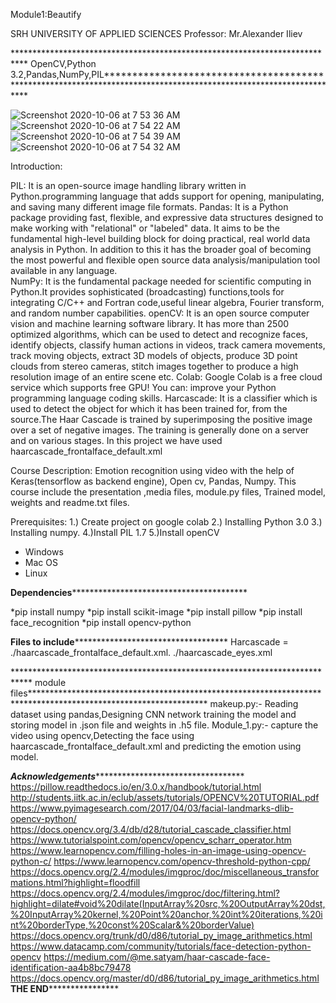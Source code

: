 Module1:Beautify




SRH UNIVERSITY OF APPLIED SCIENCES
Professor: Mr.Alexander Iliev

*************************************************************************** OpenCV,Python 3.2,Pandas,NumPy,PIL*******************************************************************************************************************

![Screenshot 2020-10-06 at 7 53 36 AM](https://user-images.githubusercontent.com/15901647/95152408-a3456180-07aa-11eb-8bb4-d930860dc7d6.png)
![Screenshot 2020-10-06 at 7 54 22 AM](https://user-images.githubusercontent.com/15901647/95152469-bfe19980-07aa-11eb-8bfc-690578760fbb.png)
![Screenshot 2020-10-06 at 7 54 39 AM](https://user-images.githubusercontent.com/15901647/95152475-c53ee400-07aa-11eb-81b3-6f9dbefa76f1.png)
![Screenshot 2020-10-06 at 7 54 32 AM](https://user-images.githubusercontent.com/15901647/95152481-c839d480-07aa-11eb-9f46-f13d52c10254.png)

Introduction:

PIL:		It is an open-source image handling library written in Python.programming language that adds support for opening, manipulating, and saving many different image file formats.
Pandas:		It is a Python package providing fast, flexible, and expressive data structures designed to make working with "relational" or "labeled" data. 
			It aims to be the fundamental high-level building block for doing practical, real world data analysis in Python.
			In addition to this it has the broader goal of becoming the most powerful and flexible open source data analysis/manipulation tool available in any language.    
NumPy:		It is the fundamental package needed for scientific computing in Python.It provides sophisticated (broadcasting) functions,tools for integrating C/C++ and 
			Fortran code,useful linear algebra, Fourier transform, and random number capabilities.
openCV:		It is an open source computer vision and machine learning software library. It has more than 2500 optimized algorithms, which can be used to detect and recognize faces, 
			identify objects, classify human actions in videos, track camera movements, track moving objects, extract 3D models of objects, 
			produce 3D point clouds from stereo cameras, stitch images together to produce a high resolution image of an entire scene etc. 
Colab:		Google Colab is a free cloud service which supports free GPU! You can: improve your Python programming language coding skills.
Harcascade:	It is a classifier which is used to detect the object for which it has been trained for, from the source.The Haar Cascade is trained by superimposing 
			the positive image over a set of negative images. The training is generally done on a server and on various stages. 
			In this project we have used haarcascade_frontalface_default.xml

Course Description:		Emotion recognition using video with the help of Keras(tensorflow as backend engine), Open cv, Pandas, Numpy.
						This course include the presentation ,media files, module.py files, Trained model, weights and readme.txt files.


Prerequisites:
1.) Create project on google colab
2.) Installing Python 3.0
3.) Installing numpy.
4.)Install PIL 1.7
5.)Install openCV
* Windows
* Mac OS
* Linux

****************************************************************************Dependencies********************************************************************************************************************

*pip install numpy
*pip install scikit-image
*pip install pillow
*pip install face_recognition
*pip install opencv-python


****************************************************************************Files to include***************************************************************************************************************
Harcascade = ./haarcascade_frontalface_default.xml. ./haarcascade_eyes.xml



**************************************************************************** module files****************************************************************************************************************
makeup.py:-  Reading dataset using pandas,Designing CNN network training the model and storing model in .json file and weights in .h5 file.
Module_1.py:- capture the video using opencv,Detecting the face using haarcascade_frontalface_default.xml and predicting the emotion using model.

***********************Acknowledgements*********************************************************
https://pillow.readthedocs.io/en/3.0.x/handbook/tutorial.html
http://students.iitk.ac.in/eclub/assets/tutorials/OPENCV%20TUTORIAL.pdf
https://www.pyimagesearch.com/2017/04/03/facial-landmarks-dlib-opencv-python/
https://docs.opencv.org/3.4/db/d28/tutorial_cascade_classifier.html
https://www.tutorialspoint.com/opencv/opencv_scharr_operator.htm
https://www.learnopencv.com/filling-holes-in-an-image-using-opencv-python-c/
https://www.learnopencv.com/opencv-threshold-python-cpp/
https://docs.opencv.org/2.4/modules/imgproc/doc/miscellaneous_transformations.html?highlight=floodfill
https://docs.opencv.org/2.4/modules/imgproc/doc/filtering.html?highlight=dilate#void%20dilate(InputArray%20src,%20OutputArray%20dst,%20InputArray%20kernel,%20Point%20anchor,%20int%20iterations,%20int%20borderType,%20const%20Scalar&%20borderValue)
https://docs.opencv.org/trunk/d0/d86/tutorial_py_image_arithmetics.html
https://www.datacamp.com/community/tutorials/face-detection-python-opencv
https://medium.com/@me.satyam/haar-cascade-face-identification-aa4b8bc79478
https://docs.opencv.org/master/d0/d86/tutorial_py_image_arithmetics.html
**************************************************************************************THE END******************************************************************************************************

